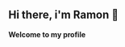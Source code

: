 ## Hi there, i'm Ramon 👋

**Welcome to my profile**
<!--
**Ramon5/Ramon5** is a ✨ _special_ ✨ repository because its `README.md` (this file) appears on your GitHub profile.
Here are some ideas to get you started:

**Here are some stuffs about me

- 👨‍💻 I’m currently working on Workalove Edtech.
- 🌱 I’m currently learning algorithms and data structures with python, javascript stack, flask and django frameworks...
- 📫 How to reach me **ramon.srodrigues01@gmail.com**

### My stacks

<img src="https://devicons.github.io/devicon/devicon.git/icons/django/django-original.svg" alt="django" width="40" height="40"/>
